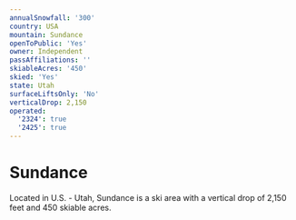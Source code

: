```yaml
---
annualSnowfall: '300'
country: USA
mountain: Sundance
openToPublic: 'Yes'
owner: Independent
passAffiliations: ''
skiableAcres: '450'
skied: 'Yes'
state: Utah
surfaceLiftsOnly: 'No'
verticalDrop: 2,150
operated:
  '2324': true
  '2425': true
---
```



# Sundance

Located in U.S. - Utah, Sundance is a ski area with a vertical drop of 2,150 feet and 450 skiable acres.
